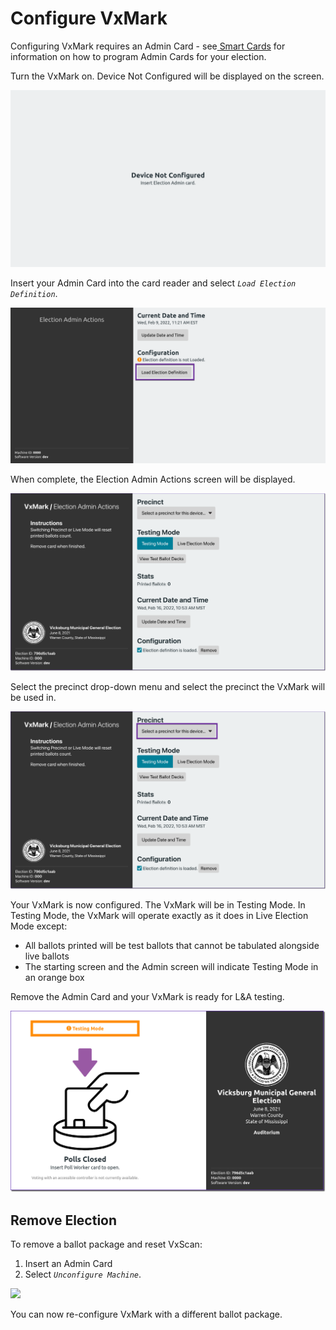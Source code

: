 # Configure VxMark

Configuring VxMark requires an Admin Card - see[ Smart Cards](../central-system-setup/programming-cards.md) for information on how to program Admin Cards for your election.

Turn the VxMark on. Device Not Configured will be displayed on the screen.

![](<../.gitbook/assets/Parallels Picture 23.png>)

Insert your Admin Card into the card reader and select _`Load Election Definition`_.

![](<../.gitbook/assets/image (106).png>)

When complete, the Election Admin Actions screen will be displayed.

![](<../.gitbook/assets/image (98) (1).png>)

Select the precinct drop-down menu and select the precinct the VxMark will be used in.

![](<../.gitbook/assets/image (213) (1).png>)

Your VxMark is now configured. The VxMark will be in Testing Mode. In Testing Mode, the VxMark will operate exactly as it does in Live Election Mode except:

* All ballots printed will be test ballots that cannot be tabulated alongside live ballots
* The starting screen and the Admin screen will indicate Testing Mode in an orange box

Remove the Admin Card and your VxMark is ready for L\&A testing.

![](<../.gitbook/assets/image (150) (1).png>)

## Remove Election

To remove a ballot package and reset VxScan:

1. Insert an Admin Card
2. Select _`Unconfigure Machine`_.

![](<../.gitbook/assets/image (215).png>)

You can now re-configure VxMark with a different ballot package.
